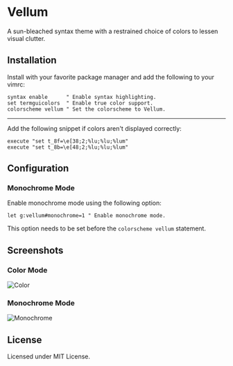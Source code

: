 # Vellum

A sun-bleached syntax theme with a restrained choice of colors to lessen visual
clutter.

## Installation

Install with your favorite package manager and add the following to your vimrc:

```
syntax enable      " Enable syntax highlighting.
set termguicolors  " Enable true color support.
colorscheme vellum " Set the colorscheme to Vellum.
```

--- 

Add the following snippet if colors aren't displayed correctly:

```
execute "set t_8f=\e[38;2;%lu;%lu;%lum"
execute "set t_8b=\e[48;2;%lu;%lu;%lum"
```

## Configuration

### Monochrome Mode

Enable monochrome mode using the following option:

```
let g:vellum#monochrome=1 " Enable monochrome mode.
```

This option needs to be set before the `colorscheme vellum` statement.

## Screenshots

### Color Mode

![Color](https://i.imgur.com/8cSIoMR.png)

### Monochrome Mode

![Monochrome](https://i.imgur.com/aHky3R2.png)

## License

Licensed under MIT License.
